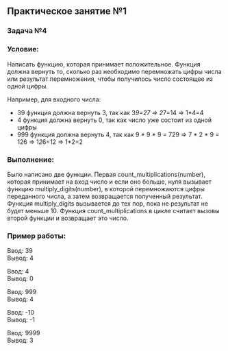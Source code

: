 ## Практическое занятие №1
### Задача №4
### Условие:
Написать функцию, которая принимает положительное. 
Функция должна вернуть то, сколько раз необходимо 
перемножать цифры числа или результат перемножения, 
чтобы получилось число состоящее из одной цифры.

Например, для входного числа:
- 39 функция должна вернуть 3, так как 3*9=27 => 2*7=14 => 1*4=4
- 4 функция должна вернуть 0, так как число уже состоит из одной цифры
- 999 функция должна вернуть 4, так как 9 \* 9 \* 9 = 729 => 7 \* 2 \* 9 = 
  126 => 1*2*6=12 => 1*2=2
  
### Выполнение:
Было написано две функции. Первая count_multiplications(number), 
которая принимает на вход число и если оно больше, нуля вызывает функцию multiply_digits(number),
в которой перемножаются цифры переданного числа, а затем возвращается полученный результат.
Функция multiply_digits вызывается до тех пор, пока не результат не будет меньше 10. 
Функция count_multiplications в цикле считает вызовы второй функции и возвращает это число.

### Пример работы:
Ввод: 39  
Вывод: 4

Ввод: 4  
Вывод: 0

Ввод: 999  
Вывод: 4

Ввод: -10  
Вывод: -1

Ввод: 9999  
Вывод: 3
